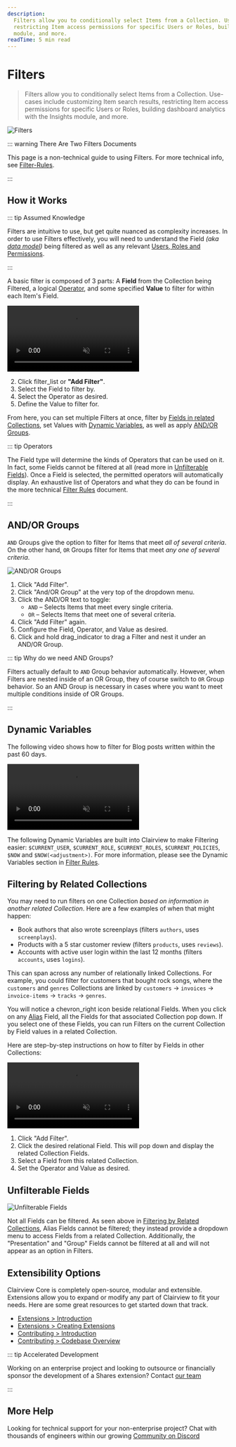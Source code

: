 ```yaml
---
description:
  Filters allow you to conditionally select Items from a Collection. Use-cases include customizing Item search results
  restricting Item access permissions for specific Users or Roles, building dashboard analytics with the Insights
  module, and more.
readTime: 5 min read
---
```


# Filters

> Filters allow you to conditionally select Items from a Collection. Use-cases include customizing Item search results,
> restricting Item access permissions for specific Users or Roles, building dashboard analytics with the Insights
> module, and more.

![Filters](https://cdn.clairview.io/docs/v9/app-guide/filters/filters-20220303A/filters-20220303A.webp)

::: warning There Are Two Filters Documents

This page is a non-technical guide to using Filters. For more technical info, see
[Filter-Rules](/reference/filter-rules).

:::

## How it Works

::: tip Assumed Knowledge

Filters are intuitive to use, but get quite nuanced as complexity increases. In order to use Filters effectively, you
will need to understand the Field _(aka [data model](/app/data-model))_ being filtered as well as any relevant
[Users, Roles and Permissions](/user-guide/user-management/users-roles-permissions).

:::

A basic filter is composed of 3 parts: A **Field** from the Collection being Filtered, a logical
[Operator](/reference/filter-rules#filter-operators), and some specified **Value** to filter for within each Item's
Field.

<video autoplay playsinline muted loop controls title="How Filters Work">
	<source src="https://cdn.clairview.io/docs/v9/app-guide/filters/filters-20220303A/how-filters-work-20220303A.mp4" type="video/mp4" />
</video>

2. Click <span mi icon>filter_list</span> or **"Add Filter"**.
3. Select the Field to filter by.
4. Select the Operator as desired.
5. Define the Value to filter for.

From here, you can set multiple Filters at once, filter by
[Fields in related Collections](#filtering-by-related-collections), set Values with
[Dynamic Variables](#dynamic-variables), as well as apply [AND/OR Groups](#and-or-groups).

::: tip Operators

The Field type will determine the kinds of Operators that can be used on it. In fact, some Fields cannot be filtered at
all (read more in [Unfilterable Fields](#unfilterable-fields)). Once a Field is selected, the permitted operators will
automatically display. An exhaustive list of Operators and what they do can be found in the more technical
[Filter Rules](/reference/filter-rules#filter-operators) document.

:::

## AND/OR Groups

`AND` Groups give the option to filter for Items that meet _all of several criteria_. On the other hand, `OR` Groups
filter for Items that meet _any one of several criteria_.

![AND/OR Groups](https://cdn.clairview.io/docs/v9/app-guide/filters/filters-20220303A/and-or-groups-20220303A.webp)

1. Click "Add Filter".
2. Click "And/OR Group" at the very top of the dropdown menu.
3. Click the AND/OR text to toggle:
   - `AND` – Selects Items that meet every single criteria.
   - `OR` – Selects Items that meet one of several criteria.
4. Click "Add Filter" again.
5. Configure the Field, Operator, and Value as desired.
6. Click and hold <span mi icon>drag_indicator</span> to drag a Filter and nest it under an AND/OR Group.

::: tip Why do we need AND Groups?

Filters actually default to `AND` Group behavior automatically. However, when Filters are nested inside of an OR Group,
they of course switch to `OR` Group behavior. So an AND Group is necessary in cases where you want to meet multiple
conditions inside of OR Groups.

:::

## Dynamic Variables

The following video shows how to filter for Blog posts written within the past 60 days.

<video autoplay playsinline muted loop controls title="How Filters Work">
	<source src="https://cdn.clairview.io/docs/v9/app-guide/filters/filters-20220303A/dynamic-variables-20220307A.mp4" type="video/mp4" />
</video>

The following Dynamic Variables are built into Clairview to make Filtering easier: `$CURRENT_USER`, `$CURRENT_ROLE`,
`$CURRENT_ROLES`, `$CURRENT_POLICIES`, `$NOW` and `$NOW(<adjustment>)`. For more information, please see the Dynamic
Variables section in [Filter Rules](/reference/filter-rules).

## Filtering by Related Collections

You may need to run filters on one Collection _based on information in another related Collection_. Here are a few
examples of when that might happen:

- Book authors that also wrote screenplays (filters `authors`, uses `screenplays`).
- Products with a 5 star customer review (filters `products`, uses `reviews`).
- Accounts with active user login within the last 12 months (filters `accounts`, uses `logins`).

This can span across any number of relationally linked Collections. For example, you could filter for customers that
bought rock songs, where the `customers` and `genres` Collections are linked by `customers` -> `invoices` ->
`invoice-items` -> `tracks` -> `genres`.

You will notice a <span mi icon>chevron_right</span> icon beside relational Fields. When you click on any
[Alias](/user-guide/overview/glossary#alias) Field, all the Fields for that associated Collection pop down. If you
select one of these Fields, you can run Filters on the current Collection by Field values in a related Collection.

Here are step-by-step instructions on how to filter by Fields in other Collections:

<video autoplay playsinline muted loop controls title="How Filters Work">
	<source src="https://cdn.clairview.io/docs/v9/app-guide/filters/filters-20220303A/filtering-by-related-collections-20220303A.mp4" type="video/mp4" />
</video>

1. Click "Add Filter".
2. Click the desired relational Field. This will pop down and display the related Collection Fields.
3. Select a Field from this related Collection.
4. Set the Operator and Value as desired.

## Unfilterable Fields

![Unfilterable Fields](https://cdn.clairview.io/docs/v9/app-guide/filters/filters-20220303A/unfilterable-fields-20220303A.webp)

Not all Fields can be filtered. As seen above in [Filtering by Related Collections](#filtering-by-related-collections),
Alias Fields cannot be filtered; they instead provide a dropdown menu to access Fields from a related Collection.
Additionally, the "Presentation" and "Group" Fields cannot be filtered at all and will not appear as an option in
Filters.

## Extensibility Options

Clairview Core is completely open-source, modular and extensible. Extensions allow you to expand or modify any part of
Clairview to fit your needs. Here are some great resources to get started down that track.

- [Extensions > Introduction](/extensions/introduction)
- [Extensions > Creating Extensions](/extensions/creating-extensions)
- [Contributing > Introduction](/contributing/introduction)
- [Contributing > Codebase Overview](/contributing/codebase-overview)

::: tip Accelerated Development

Working on an enterprise project and looking to outsource or financially sponsor the development of a Shares extension?
Contact [our team](https://clairview.io/contact)

:::

## More Help

Looking for technical support for your non-enterprise project? Chat with thousands of engineers within our growing
[Community on Discord](https://discord.com/invite/clairview)
